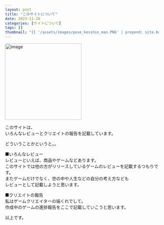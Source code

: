 ```yaml
---
layout: post
title: "このサイトについて"
date: 2023-11-28
categories: [サイトについて]
tags: []
thumbnail: "{{ '/assets/images/pose_kesshin_man.PNG' | prepend: site.baseurl }}"
---
```


<img src="{{ '/assets/images/pose_kesshin_man.PNG' | prepend: site.baseurl }}" alt="image" width="250" class="center-image"/>  

このサイトは、  
いろんなレビューとクリエイトの報告を記載しています。  

どういうことかというと。。  
  
■いろんなレビュー  
レビューといえば、商品やゲームなどあります。  
このサイトでは他の方がリリースしているゲームのレビューを記載するつもりです。  
またゲームだけでなく、世の中や人生などの自分の考え方なども  
レビューとして記載しようと思います。  
  
  
■クリエイトの報告  
私はゲームクリエイターの端くれでして。  
作成中のゲームの進捗報告をここで記載していこうと思います。  
  
  
以上です。  
  
